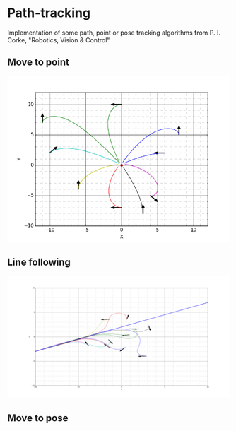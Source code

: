 # Path-tracking 

Implementation of some path, point or pose tracking algorithms from P. I. Corke, "Robotics, Vision & Control"

## Move to point


![](Move2Point/images/test3.png)

## Line following

![](LineFollowing/images/random.png)

## Move to pose

